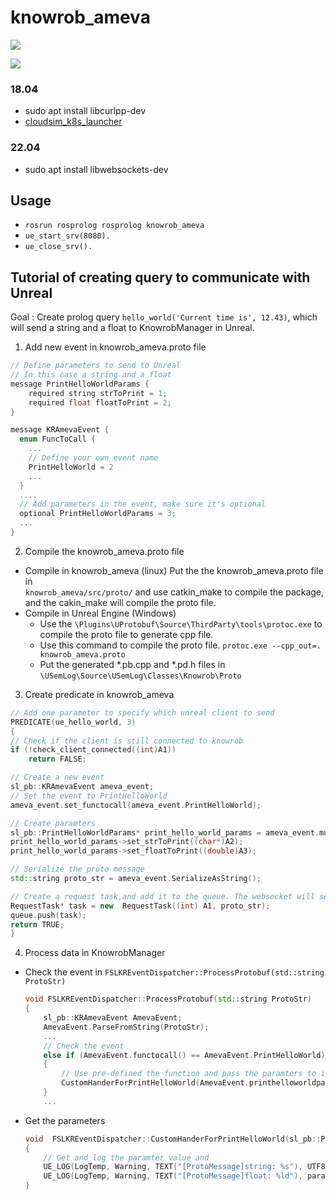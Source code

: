 
# knowrob_ameva

![](documentation/GIF/dw_sim_prospection.gif)

![](documentation/GIF/drawer_sim_prospection.gif)

### 18.04

* sudo apt install libcurlpp-dev
* [cloudsim_k8s_launcher](https://github.com/robcog-iai/cloudsim_k8s_launcher)

### 22.04

* sudo apt install libwebsockets-dev
 
## Usage

* `rosrun rosprolog rosprolog knowrob_ameva`
* `ue_start_srv(8080).`
* `ue_close_srv().`

## Tutorial of creating query to communicate with Unreal
Goal : Create prolog query `hello_world('Current time is', 12.43)`, which will send a string and a float to KnowrobManager in Unreal.

1. Add new event in knowrob_ameva.proto file

```cpp
// Define parameters to send to Unreal
// In this case a string and a float
message PrintHelloWorldParams {
	required string strToPrint = 1;
	required float floatToPrint = 2;
}

message KRAmevaEvent {
  enum FuncToCall {
    ...
    // Define your own event name
    PrintHelloWorld = 2
    ...
  } 
  ....
  // Add parameters in the event, make sure it's optional
  optional PrintHelloWorldParams = 3;
  ...
}
```

2.  Compile the knowrob_ameva.proto file
- Compile in knowrob_ameva (linux)
Put the the knowrob_ameva.proto file in  
`knowrob_ameva/src/proto/` and use catkin_make to compile the package, and the cakin_make will compile the proto file.
- Compile in Unreal Engine (Windows)
	- Use the `\Plugins\UProtobuf\Source\ThirdParty\tools\protoc.exe` to compile the proto file to generate cpp file.
	- Use this command to compile the proto file. `protoc.exe --cpp_out=. knowrob_ameva.proto`
	- Put the generated *.pb.cpp and *.pd.h files in `\USemLog\Source\USemLog\Classes\Knowrob\Proto`
3. Create predicate in knowrob_ameva

```cpp
// Add one parameter to specify which unreal client to send
PREDICATE(ue_hello_world, 3)
{
// Check if the client is still connected to knowrob
if (!check_client_connected((int)A1))
	return FALSE;

// Create a new event
sl_pb::KRAmevaEvent ameva_event;
// Set the event to PrintHelloWorld
ameva_event.set_functocall(ameva_event.PrintHelloWorld);

// Create paramters
sl_pb::PrintHelloWorldParams* print_hello_world_params = ameva_event.mutable_printhelloworldparams();
print_hello_world_params->set_strToPrint((char*)A2);
print_hello_world_params->set_floatToPrint((double)A3);

// Serialize the proto message
std::string proto_str = ameva_event.SerializeAsString();

// Create a request task,and add it to the queue. The websocket will send it to unreal.
RequestTask* task = new  RequestTask((int) A1, proto_str);
queue.push(task);
return TRUE;
}
```

4. Process data in KnowrobManager
- Check the event in `FSLKREventDispatcher::ProcessProtobuf(std::string  ProtoStr)`
	```cpp
	void FSLKREventDispatcher::ProcessProtobuf(std::string ProtoStr)
	{
		sl_pb::KRAmevaEvent AmevaEvent;
		AmevaEvent.ParseFromString(ProtoStr);
		...
		// Check the event
		else if (AmevaEvent.functocall() == AmevaEvent.PrintHelloWorld)
		{
			// Use pre-defined the function and pass the paramters to it  
			CustomHanderForPrintHelloWorld(AmevaEvent.printhelloworldparam());
		}
		...
	```
	
- Get the parameters 

	```cpp	
	void  FSLKREventDispatcher::CustomHanderForPrintHelloWorld(sl_pb::PrintHelloWorldParams  params)
	{
		// Get and log the paramter value and 
		UE_LOG(LogTemp, Warning, TEXT("[ProtoMessage]string: %s"), UTF8_TO_TCHAR(params.strtoprint().c_str()));
		UE_LOG(LogTemp, Warning, TEXT("[ProtoMessage]float: %ld"), params.floattoprint());
	}
	```
